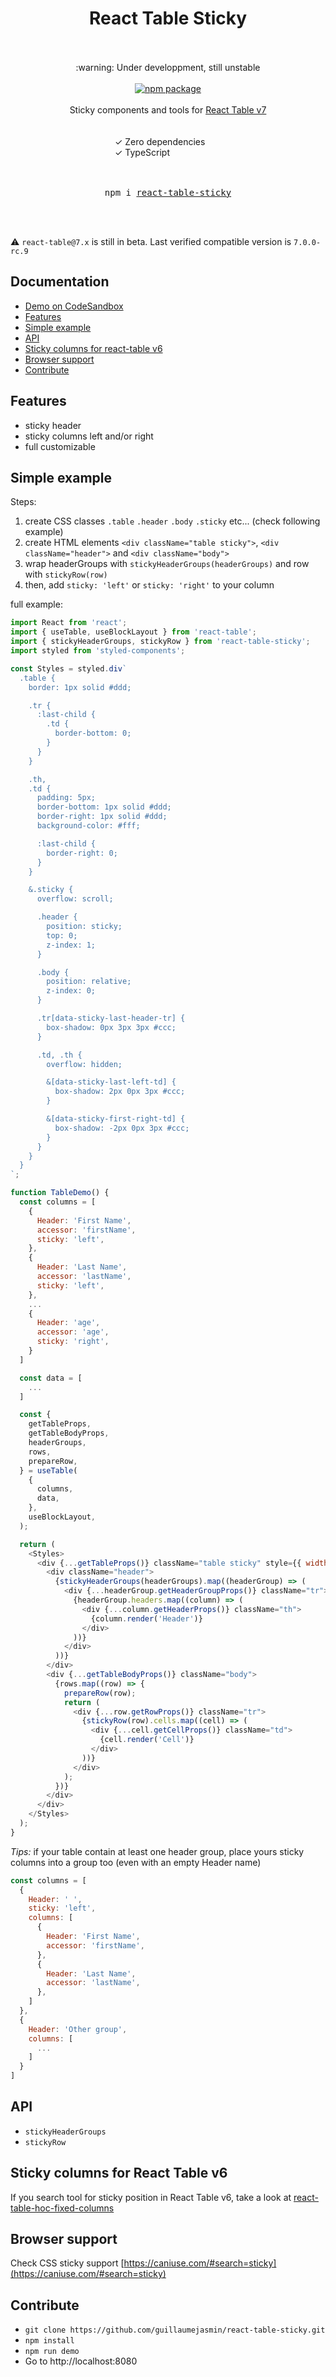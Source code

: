 
<div align="center">
  <h1>
    React Table Sticky
    <br/>
    <br/>
  </h1>
    :warning: Under developpment, still unstable
    <br/>
    <br/>
    <a href="https://www.npmjs.com/package/react-table-sticky">
      <img src="https://img.shields.io/npm/v/react-table-sticky.svg" alt="npm package" />
    </a>
    <br/>
    <br/>
    Sticky components and tools for <a href="https://github.com/tannerlinsley/react-table">React Table v7</a>
    <br/>
  <br/>
  <br/>
  <div style="width: 170px; text-align: left">
    <div>✓ Zero dependencies</div>
    <div>✓ TypeScript</div>
  </div>
  <br/>
  <br/>
  <pre>npm i <a href="https://www.npmjs.com/package/react-table-sticky">react-table-sticky</a></pre>
  <br/>
  <br/>
</div>

:warning: `react-table@7.x` is still in beta. Last verified compatible version is `7.0.0-rc.9`

## Documentation

* [Demo on CodeSandbox](https://codesandbox.io/s/sweet-cori-gl81g)
* [Features](#features)
* [Simple example](#simple-example)
* [API](#api)
* [Sticky columns for react-table v6](#sticky-columns-for-react-table-v6)
* [Browser support](#browser-support)
* [Contribute](#contribute)

## Features
* sticky header
* sticky columns left and/or right
* full customizable

## Simple example

Steps:

1. create CSS classes `.table` `.header` `.body` `.sticky` etc... (check following example)
2. create HTML elements `<div className="table sticky">`, `<div className="header">` and `<div className="body">`
3. wrap headerGroups with `stickyHeaderGroups(headerGroups)` and row with `stickyRow(row)`
4. then, add `sticky: 'left'` or `sticky: 'right'` to your column

full example:

```js
import React from 'react';
import { useTable, useBlockLayout } from 'react-table';
import { stickyHeaderGroups, stickyRow } from 'react-table-sticky';
import styled from 'styled-components';

const Styles = styled.div`
  .table {
    border: 1px solid #ddd;

    .tr {
      :last-child {
        .td {
          border-bottom: 0;
        }
      }
    }

    .th,
    .td {
      padding: 5px;
      border-bottom: 1px solid #ddd;
      border-right: 1px solid #ddd;
      background-color: #fff;

      :last-child {
        border-right: 0;
      }
    }

    &.sticky {
      overflow: scroll;

      .header {
        position: sticky;
        top: 0;
        z-index: 1;
      }

      .body {
        position: relative;
        z-index: 0;
      }

      .tr[data-sticky-last-header-tr] {
        box-shadow: 0px 3px 3px #ccc;
      }

      .td, .th {
        overflow: hidden;

        &[data-sticky-last-left-td] {
          box-shadow: 2px 0px 3px #ccc;
        }

        &[data-sticky-first-right-td] {
          box-shadow: -2px 0px 3px #ccc;
        }
      }
    }
  }
`;

function TableDemo() {
  const columns = [
    {
      Header: 'First Name',
      accessor: 'firstName',
      sticky: 'left',
    },
    {
      Header: 'Last Name',
      accessor: 'lastName',
      sticky: 'left',
    },
    ...
    {
      Header: 'age',
      accessor: 'age',
      sticky: 'right',
    }
  ]

  const data = [
    ...
  ]

  const {
    getTableProps,
    getTableBodyProps,
    headerGroups,
    rows,
    prepareRow,
  } = useTable(
    {
      columns,
      data,
    },
    useBlockLayout,
  );

  return (
    <Styles>
      <div {...getTableProps()} className="table sticky" style={{ width: 1000, height: 500 }}>
        <div className="header">
          {stickyHeaderGroups(headerGroups).map((headerGroup) => (
            <div {...headerGroup.getHeaderGroupProps()} className="tr">
              {headerGroup.headers.map((column) => (
                <div {...column.getHeaderProps()} className="th">
                  {column.render('Header')}
                </div>
              ))}
            </div>
          ))}
        </div>
        <div {...getTableBodyProps()} className="body">
          {rows.map((row) => {
            prepareRow(row);
            return (
              <div {...row.getRowProps()} className="tr">
                {stickyRow(row).cells.map((cell) => (
                  <div {...cell.getCellProps()} className="td">
                    {cell.render('Cell')}
                  </div>
                ))}
              </div>
            );
          })}
        </div>
      </div>
    </Styles>
  );
}

```

*Tips:* if your table contain at least one header group, place yours sticky columns into a group too (even with an empty Header name)

```js
const columns = [
  {
    Header: ' ',
    sticky: 'left',
    columns: [
      {
        Header: 'First Name',
        accessor: 'firstName',
      },
      {
        Header: 'Last Name',
        accessor: 'lastName',
      },
    ]
  },
  {
    Header: 'Other group',
    columns: [
      ...
    ]
  }
]
```
  
## API

* `stickyHeaderGroups`
* `stickyRow`

## Sticky columns for React Table v6
If you search tool for sticky position in React Table v6, take a look at [react-table-hoc-fixed-columns](https://github.com/GuillaumeJasmin/react-table-hoc-fixed-columns)

## Browser support

Check CSS sticky support [https://caniuse.com/#search=sticky](https://caniuse.com/#search=sticky)

## Contribute

* `git clone https://github.com/guillaumejasmin/react-table-sticky.git`
* `npm install`
* `npm run demo`
* Go to http://localhost:8080
